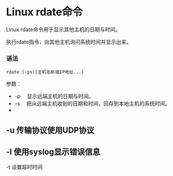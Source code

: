 # Linux rdate命令

Linux rdate命令用于显示其他主机的日期与时间。

执行rdate指令，向其他主机询问系统时间并显示出来。

### 语法

    rdate [-ps][主机名称或IP地址...]

参数：

- -p 　显示远端主机的日期与时间。
- -s 　把从远端主机收到的日期和时间，回存到本地主机的系统时间。
- 
-u 传输协议使用UDP协议
- 
-l 使用syslog显示错误信息
- 
-t 设置超时时间